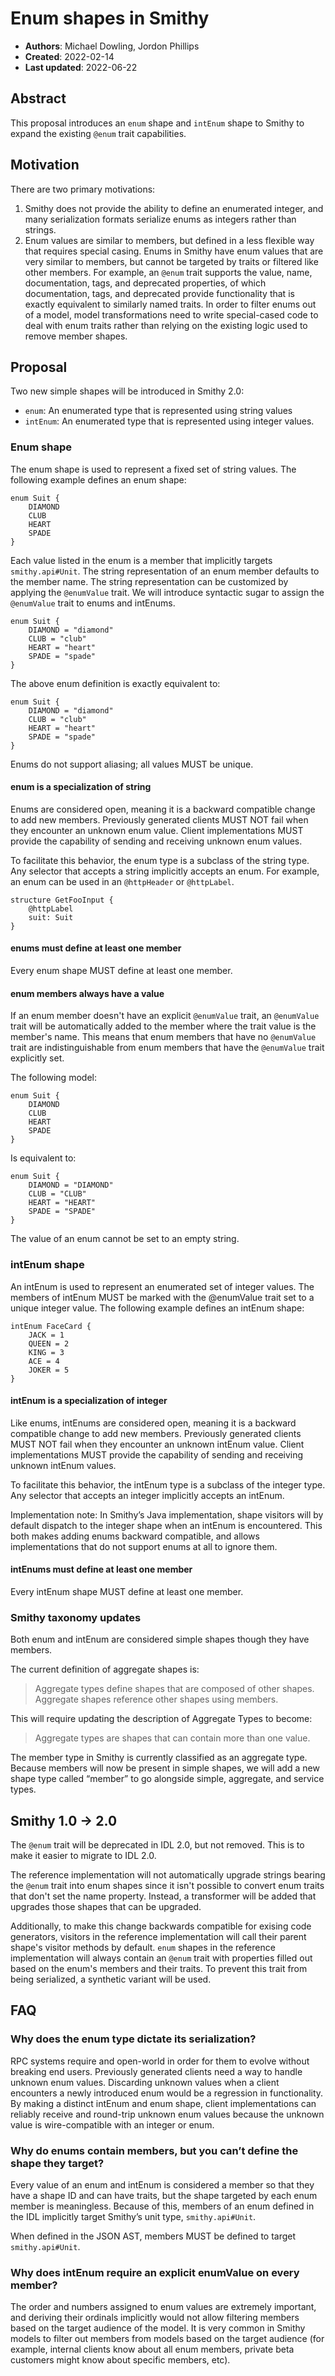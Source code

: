 # Enum shapes in Smithy

* **Authors**: Michael Dowling, Jordon Phillips
* **Created**: 2022-02-14
* **Last updated**: 2022-06-22

## Abstract

This proposal introduces an `enum` shape and `intEnum` shape to Smithy to
expand the existing `@enum` trait capabilities.

## Motivation

There are two primary motivations:

1. Smithy does not provide the ability to define an enumerated integer, and
   many serialization formats serialize enums as integers rather than strings.
2. Enum values are similar to members, but defined in a less flexible way that
   requires special casing. Enums in Smithy have enum values that are very
   similar to members, but cannot be targeted by traits or filtered like other
   members. For example, an `@enum` trait supports the value, name,
   documentation, tags, and deprecated properties, of which documentation,
   tags, and deprecated provide functionality that is exactly equivalent to
   similarly named traits. In order to filter enums out of a model, model
   transformations need to write special-cased code to deal with enum traits
   rather than relying on the existing logic used to remove member shapes.

## Proposal

Two new simple shapes will be introduced in Smithy 2.0:

* `enum`: An enumerated type that is represented using string values
* `intEnum`: An enumerated type that is represented using integer values.

### Enum shape

The enum shape is used to represent a fixed set of string values. The following
example defines an enum shape:

```
enum Suit {
    DIAMOND
    CLUB
    HEART
    SPADE
}
```

Each value listed in the enum is a member that implicitly targets
`smithy.api#Unit`. The string representation of an enum member defaults to the
member name. The string representation can be customized by applying the
`@enumValue` trait. We will introduce syntactic sugar to assign the
`@enumValue` trait to enums and intEnums.

```
enum Suit {
    DIAMOND = "diamond"
    CLUB = "club"
    HEART = "heart"
    SPADE = "spade"
}
```

The above enum definition is exactly equivalent to:

```
enum Suit {
    DIAMOND = "diamond"
    CLUB = "club"
    HEART = "heart"
    SPADE = "spade"
}
```

Enums do not support aliasing; all values MUST be unique.

#### enum is  a specialization of string

Enums are considered open, meaning it is a backward compatible change to add
new members. Previously generated clients MUST NOT fail when they encounter an
unknown enum value. Client implementations MUST provide the capability of
sending and receiving unknown enum values.

To facilitate this behavior, the enum type is a subclass of the string type.
Any selector that accepts a string implicitly accepts an enum. For example, an
enum can be used in an `@httpHeader` or `@httpLabel`.

```
structure GetFooInput {
    @httpLabel
    suit: Suit
}
```

#### enums must define at least one member

Every enum shape MUST define at least one member.

#### enum members always have a value

If an enum member doesn't have an explicit `@enumValue` trait, an `@enumValue`
trait will be automatically added to the member where the trait value is the
member's name. This means that enum members that have no `@enumValue` trait
are indistinguishable from enum members that have the `@enumValue` trait
explicitly set.

The following model:

```
enum Suit {
    DIAMOND
    CLUB
    HEART
    SPADE
}
```

Is equivalent to:

```
enum Suit {
    DIAMOND = "DIAMOND"
    CLUB = "CLUB"
    HEART = "HEART"
    SPADE = "SPADE"
}
```

The value of an enum cannot be set to an empty string.

### intEnum shape

An intEnum is used to represent an enumerated set of integer values. The
members of intEnum MUST be marked with the @enumValue trait set to a unique
integer value. The following example defines an intEnum shape:

```
intEnum FaceCard {
    JACK = 1
    QUEEN = 2
    KING = 3
    ACE = 4
    JOKER = 5
}
```

#### intEnum is a specialization of integer

Like enums, intEnums are considered open, meaning it is a backward compatible
change to add new members. Previously generated clients MUST NOT fail when
they encounter an unknown intEnum value. Client implementations MUST provide
the capability of sending and receiving unknown intEnum values.

To facilitate this behavior, the intEnum type is a subclass of the integer
type. Any selector that accepts an integer implicitly accepts an intEnum.

Implementation note: In Smithy’s Java implementation, shape visitors will by
default dispatch to the integer shape when an intEnum is encountered. This
both makes adding enums backward compatible, and allows implementations that
do not support enums at all to ignore them.

#### intEnums must define at least one member

Every intEnum shape MUST define at least one member.

### Smithy taxonomy updates

Both enum and intEnum are considered simple shapes though they have members.

The current definition of aggregate shapes is:

> Aggregate types define shapes that are composed of other shapes. Aggregate
> shapes reference other shapes using members.

This will require updating the description of Aggregate Types to become:

> Aggregate types are shapes that can contain more than one value.

The member type in Smithy is currently classified as an aggregate type. Because
members will now be present in simple shapes, we will add a new shape type
called “member” to go alongside simple, aggregate, and service types.

## Smithy 1.0 → 2.0

The `@enum` trait will be deprecated in IDL 2.0, but not removed. This is to
make it easier to migrate to IDL 2.0.

The reference implementation will not automatically upgrade strings bearing
the `@enum` trait into enum shapes since it isn't possible to convert enum
traits that don't set the name property. Instead, a transformer will be added
that upgrades those shapes that can be upgraded.

Additionally, to make this change backwards compatible for exising code
generators, visitors in the reference implementation will call their parent
shape's visitor methods by default. `enum` shapes in the reference
implementation will always contain an `@enum` trait with properties filled
out based on the enum's members and their traits. To prevent this trait
from being serialized, a synthetic variant will be used.

## FAQ

### Why does the enum type dictate its serialization?

RPC systems require and open-world in order for them to evolve without
breaking end users. Previously generated clients need a way to handle
unknown enum values. Discarding unknown values when a client encounters a newly
introduced enum would be a regression in functionality. By making a distinct
intEnum and enum shape, client implementations can reliably receive and
round-trip unknown enum values because the unknown value is wire-compatible
with an integer or enum.

### Why do enums contain members, but you can’t define the shape they target?

Every value of an enum and intEnum is considered a member so that they have a
shape ID and can have traits, but the shape targeted by each enum member is
meaningless. Because of this, members of an enum defined in the IDL implicitly
target Smithy’s unit type, `smithy.api#Unit`.

When defined in the JSON AST, members MUST be defined to target
`smithy.api#Unit`.

### Why does intEnum require an explicit enumValue on every member?

The order and numbers assigned to enum values are extremely important, and
deriving their ordinals implicitly would not allow filtering members based on
the target audience of the model. It is very common in Smithy models to filter
out members from models based on the target audience (for example, internal
clients know about all enum members, private beta customers might know about
specific members, etc).
